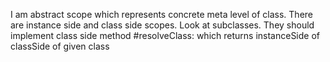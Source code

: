 I am abstract scope which represents concrete meta level of class. There are instance side and class side scopes. 
Look at subclasses. They should implement class side method #resolveClass:  which returns instanceSide of classSide of given class